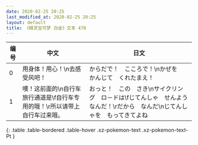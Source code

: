 ```yaml
---
date: 2020-02-25 20:25
last_modified_at: 2020-02-25 20:25
layout: default
title: 《精灵宝可梦 白金》文本 470
---
```

| 编号 | 中文 | 日文 |
| ---- | ---- | ---- |
| 0 | 用身体！用心！\n去感受风吧！ | からだで！　こころで！\nかぜを　かんじて　くれたまえ！ |
| 1 | 噢！这前面的\n自行车旅行通道是\f自行车专用的哦！\r所以请带上自行车过来哦。 | おっと！　この　さき\nサイクリング　ロ－ドは\fじてんしゃ　せんよう　なんだ！\rだから　なんだ\nじてんしゃを　もってきてよね |
{: .table .table-bordered .table-hover .xz-pokemon-text .xz-pokemon-text-Pt }
